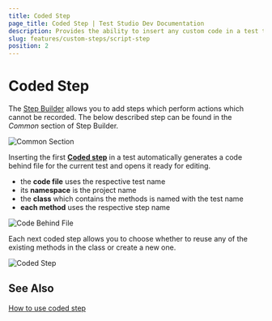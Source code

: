 ```yaml
---
title: Coded Step
page_title: Coded Step | Test Studio Dev Documentation
description: Provides the ability to insert any custom code in a test to perform specific actions or anything beyond the test. 
slug: features/custom-steps/script-step
position: 2
---
```

# Coded Step

The <a href="/features/recorder/step-builder" target="_blank">Step Builder</a> allows you to add steps which perform actions which cannot be recorded. The below described step can be found in the _Common_ section of Step Builder.

![Common Section](images/step-builder-common.png)

Inserting the first <a href="/code-in-test/features-in-code" target="_blank">__Coded step__</a> in a test automatically generates a code behind file for the current test and opens it ready for editing.

* the __code file__ uses the respective test name
* its __namespace__ is the project name
* the __class__ which contains the methods is named with the test name
* __each method__ uses the respective step name

![Code Behind File](images/script-file.png)

Each next coded step allows you to choose whether to reuse any of the existing methods in the class or create a new one.

![Coded Step](images/script-step.png)

## See Also

<a href="/code-in-test/features-in-code#Coded-Step" target="_blank">How to use coded step</a>